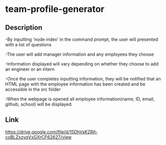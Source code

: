 # team-profile-generator

## Description
-By inputting 'node index' in the command prompt, the user will presented with a list of questions

-The user will add manager information and any employees they choose

-Information displayed will vary depending on whether they choose to add an engineer or an intern 

-Once the user completes inputting information, they will be notified that an HTML page with the employee information has been created and be accessible in the src folder

-When the webpage is opened all employee information(name, ID, email, github, school) will be displayed.

## Link
https://drive.google.com/file/d/15DhVsKZRjt-coBLZxzyqVxGXrCF62627/view